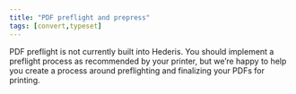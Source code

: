 ```yaml
---
title: "PDF preflight and prepress"
tags: [convert,typeset]
---
```

 
<html><body><section data-type="chapter" class="hsecchapter" data-hederis-type="hsecchapter" id="pdf-preflight" data-pi-attrs="id: pdf-preflight; data-tags: convert,typeset;" role="doc-chapter" data-tags="convert,typeset" data-author-name=" " data-book-title=" " title="PDF preflight and prepress"><p class="hblkp" data-hederis-type="hblkp" id="punM5UDdx">PDF preflight is not currently built into Hederis. You should implement a preflight process as recommended by your printer, but we&#8217;re happy to help you create a process around preflighting and finalizing your PDFs for printing.</p></section></body></html>
